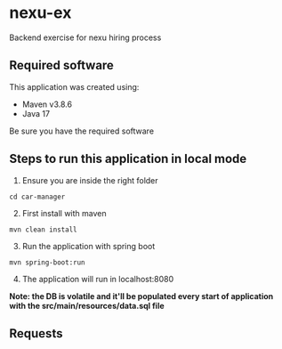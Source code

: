 # nexu-ex
Backend exercise for nexu hiring process

## Required software
This application was created using: 
- Maven v3.8.6
- Java 17

Be sure you have the required software

## Steps to run this application in local mode

1. Ensure you are inside the right folder
~~~
cd car-manager
~~~

2. First install with maven
~~~
mvn clean install
~~~

3. Run the application with spring boot
~~~
mvn spring-boot:run
~~~

4. The application will run in localhost:8080

**Note: the DB is volatile and it'll be populated every start of application with the src/main/resources/data.sql file**

## Requests
